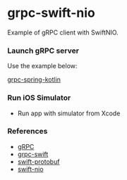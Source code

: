 # grpc-swift-nio

Example of gRPC client with SwiftNIO.

### Launch gRPC server

Use the example below: 

[grpc-spring-kotlin](https://github.com/saeki/grpc-spring-kotlin)

### Run iOS Simulator

* Run app with simulator from Xcode

### References

* [gRPC](https://grpc.io/)
* [grpc-swift](https://github.com/grpc/grpc-swift)
* [swift-protobuf](https://github.com/apple/swift-protobuf)
* [swift-nio](https://github.com/apple/swift-nio)
